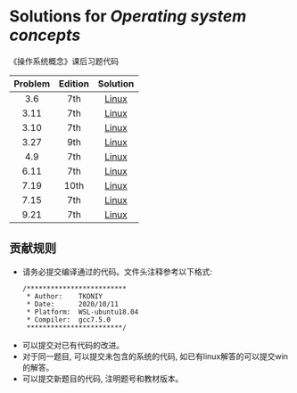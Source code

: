 #  Solutions for *Operating system concepts*
《操作系统概念》课后习题代码

| Problem | Edition |              Solution              |
|:-------:|:-------:|:----------------------------------:|
|   3.6   |   7th   |      [Linux](./src/3_6_fib.c)      |
|  3.11   |   7th   |    [Linux](./src/3_11_shm_ds.c)    |
|  3.10   |   7th   |   [Linux](./src/3_10_fib_shm.c)    |
|  3.27   |   9th   |   [Linux](./src/3_27_filecopy.c)   |
|   4.9   |   7th   |     [Linux](./src/4_9_prime.c)     |
|  6.11   |   7th   | [Linux](./src/6_11_sleep_barber.c) |
|  7.19   |  10th   |   [Linux](./src/7_19_barrier.c)    |
|  7.15   |   7th   |    [Linux](./src/7_15_bridge.c)    |
|  9.21   |   7th   |   [Linux](./src/9_21_FIFO_LRU.c)   |
## 贡献规则
* 请务必提交编译通过的代码。文件头注释参考以下格式:
    ```
    /*************************
     * Author:    TKONIY
     * Date:      2020/10/11
     * Platform:  WSL-ubuntu18.04
     * Compiler:  gcc7.5.0
     ************************/ 
    ```
* 可以提交对已有代码的改进。
* 对于同一题目, 可以提交未包含的系统的代码, 如已有linux解答的可以提交win的解答。
* 可以提交新题目的代码, 注明题号和教材版本。

